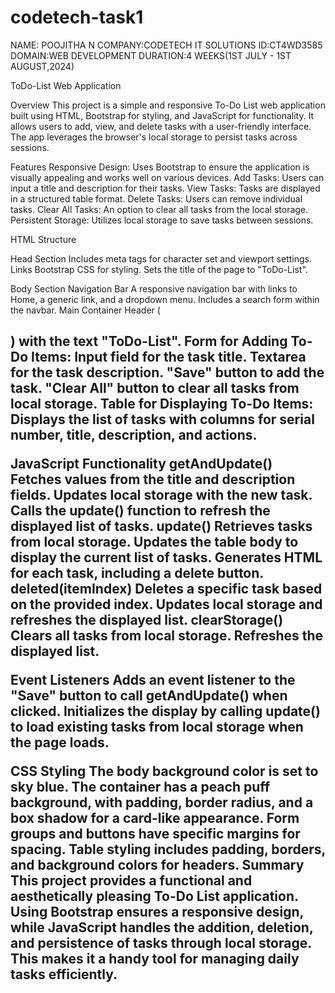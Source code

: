 # codetech-task1
NAME: POOJITHA N
COMPANY:CODETECH IT SOLUTIONS
ID:CT4WD3585
DOMAIN:WEB DEVELOPMENT
DURATION:4 WEEKS(1ST JULY - 1ST AUGUST,2024)



ToDo-List Web Application


Overview
This project is a simple and responsive To-Do List web application built using HTML, Bootstrap for styling, and JavaScript for functionality. It allows users to add, view, and delete tasks with a user-friendly interface. The app leverages the browser's local storage to persist tasks across sessions.

Features
Responsive Design: Uses Bootstrap to ensure the application is visually appealing and works well on various devices.
Add Tasks: Users can input a title and description for their tasks.
View Tasks: Tasks are displayed in a structured table format.
Delete Tasks: Users can remove individual tasks.
Clear All Tasks: An option to clear all tasks from the local storage.
Persistent Storage: Utilizes local storage to save tasks between sessions.

HTML Structure

Head Section
Includes meta tags for character set and viewport settings.
Links Bootstrap CSS for styling.
Sets the title of the page to "ToDo-List".


Body Section
Navigation Bar
A responsive navigation bar with links to Home, a generic link, and a dropdown menu.
Includes a search form within the navbar.
Main Container
Header (<h2>) with the text "ToDo-List".
Form for Adding To-Do Items:
Input field for the task title.
Textarea for the task description.
"Save" button to add the task.
"Clear All" button to clear all tasks from local storage.
Table for Displaying To-Do Items:
Displays the list of tasks with columns for serial number, title, description, and actions.


JavaScript Functionality
getAndUpdate()
Fetches values from the title and description fields.
Updates local storage with the new task.
Calls the update() function to refresh the displayed list of tasks.
update()
Retrieves tasks from local storage.
Updates the table body to display the current list of tasks.
Generates HTML for each task, including a delete button.
deleted(itemIndex)
Deletes a specific task based on the provided index.
Updates local storage and refreshes the displayed list.
clearStorage()
Clears all tasks from local storage.
Refreshes the displayed list.


Event Listeners
Adds an event listener to the "Save" button to call getAndUpdate() when clicked.
Initializes the display by calling update() to load existing tasks from local storage when the page loads.


CSS Styling
The body background color is set to sky blue.
The container has a peach puff background, with padding, border radius, and a box shadow for a card-like appearance.
Form groups and buttons have specific margins for spacing.
Table styling includes padding, borders, and background colors for headers.
Summary
This project provides a functional and aesthetically pleasing To-Do List application. Using Bootstrap ensures a responsive design, while JavaScript handles the addition, deletion, and persistence of tasks through local storage. This makes it a handy tool for managing daily tasks efficiently.
